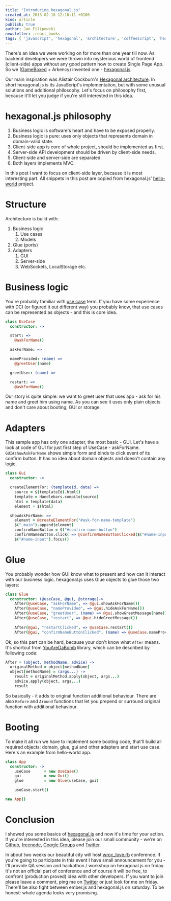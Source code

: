```yaml
---
title: "Introducing hexagonal.js"
created_at: 2013-02-18 12:10:11 +0100
kind: article
publish: true
author: Jan Filipowski
newsletter: :react_books
tags: [ 'javascript', 'hexagonal', 'architecture', 'coffeescript', 'hexagonal.js' ]
---
```


There's an idea we were working on for more than one year till now. As backend developers we were thrown into mysterious world of frontend (client-side) apps without any good pattern how to create Single Page App. So we ([GameBoxed](http://gameboxed.com) + Arkency) invented one - [hexagonal.js](http://hexagonaljs.com).

<!-- more -->

Our main inspiration was Alistair Cockburn's [Hexagonal architecture](http://alistair.cockburn.us/Hexagonal+architecture). In short hexagonal.js is its JavaScript's implementation, but with some unusual solutions and additional philosophy. Let's focus on philosophy first, because it'll let you judge if you're still interested in this idea.

# hexagonal.js philosophy

1. Business logic is software's heart and have to be exposed properly.
2. Business logic is pure: uses only objects that represents domain in domain-valid state.
3. Client-side app is core of whole project, should be implemented as first.
4. Server-side API development should be driven by client-side needs.
5. Client-side and server-side are separated.
6. Both layers implements MVC.

In this post I want to focus on client-side layer, because it is most interesting part. All snippets in this post are copied from hexagonal.js' [hello-world](https://github.com/hexagonaljs/hello-world) project.

# Structure

Architecture is build with:

1. Business logic
    1. Use cases
    2. Models
2. Glue (ports)
3. Adapters
    1. GUI
    2. Server-side
    3. WebSockets, LocalStorage etc.

# Business logic

You're probably familiar with [use case](http://martinfowler.com/bliki/UseCases.html) term. If you have some experience with DCI (or figured it out different way) you probably know, that use cases can be represented as objects - and this is core idea.

```coffeescript
class UseCase
  constructor: ->

  start: =>
    @askForName()

  askForName: =>

  nameProvided: (name) =>
    @greetUser(name)

  greetUser: (name) =>

  restart: =>
    @askForName()
```

Our story is quite simple: we want to greet user that uses app - ask for his name and greet him using name. As you can see it uses only plain objects and don't care about booting, GUI or storage.

# Adapters

This sample app has only one adapter, the most basic - GUI. Let's have a look at code of GUI for just first step of UseCase - askForName. ```GUI#showAskForName``` shows simple form and binds to click event of its confirm button. It has no idea about domain objects and doesn't contain any logic.

```coffeescript
class Gui
  constructor: ->

  createElementFor: (templateId, data) =>
    source = $(templateId).html()
    template = Handlebars.compile(source)
    html = template(data)
    element = $(html)

  showAskForName: =>
    element = @createElementFor("#ask-for-name-template")
    $(".main").append(element)
    confirmNameButton = $("#confirm-name-button")
    confirmNameButton.click( => @confirmNameButtonClicked($("#name-input").val()))
    $("#name-input").focus()
```

# Glue

You probably wonder how GUI know what to present and how can it interact with our business logic. hexagonal.js uses Glue objects to glue those two layers:

```coffeescript
class Glue
  constructor: (@useCase, @gui, @storage)->
    After(@useCase, "askForName", => @gui.showAskForName())
    After(@useCase, "nameProvided", => @gui.hideAskForName())
    After(@useCase, "greetUser", (name) => @gui.showGreetMessage(name))
    After(@useCase, "restart", => @gui.hideGreetMessage())
    
    After(@gui, "restartClicked", => @useCase.restart())
    After(@gui, "confirmNameButtonClicked", (name) => @useCase.nameProvided(name))
```

Ok, so this part can be hard, because your don't know what ```After``` means. It's shortcut from [YouAreDaBomb](https://github.com/gameboxed/YouAreDaBomb) library, which can be described by following code:

```coffeescript
After = (object, methodName, advice) ->
  originalMethod = object[methodName]
  object[methodName] = (args...) ->
    result = originalMethod.apply(object, args...)
    advice.apply(object, args...)
    result
```

So basically - it adds to original function additional behaviour. There are also ```Before``` and ```Around``` functions that let you prepend or surround original function with additional behaviour.

# Booting

To make it all run we have to implement some booting code, that'll build all required objects: domain, glue, gui and other adapters and start use case. Here's an example from hello-world app.

```coffeescript
class App
  constructor: ->
    useCase      = new UseCase()
    gui          = new Gui()
    glue         = new Glue(useCase, gui)

    useCase.start()

new App()
```

# Conclusion

I showed you some basics of [hexagonal.js](http://hexagonaljs.com) and now it's time for your action. If you're interested in this idea, please join our small community - we're on [Github](https://github.com/hexagonaljs), [freenode](irc://chat.freenode.net/hexagonal-js), [Google Groups](https://groups.google.com/forum/?fromgroups#!forum/hexagonaljs) and [Twitter](https://twitter.com/hexagonaljs).

In about two weeks our beautiful city will host [wroc_love.rb](http://wrocloverb.com) conference. If you're going to participate in this event I have small announcement for you - I'll provide QA session and hackathon / workshop on hexagonal.js on friday. It's not an official part of conference and of course it will be free, to confront (production proved) idea with other developers. If you want to join please leave a comment, ping me on [Twitter](http://twitter.com) or just look for me on friday. There'll be also fight between ember.js and hexagonal.js on saturday. To be honest: whole agenda looks very promising.
